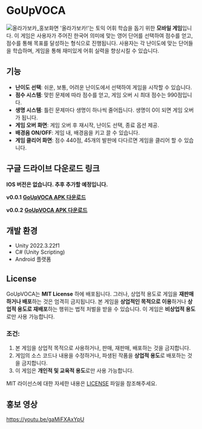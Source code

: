 # GoUpVOCA
![올라가보카_홍보화면](https://github.com/user-attachments/assets/c99a74fb-c2e3-4f9f-a8d1-3715021d6b44)
'올라가보카!'는 토익 어휘 학습을 돕기 위한 **모바일 게임**입니다. 
이 게임은 사용자가 주어진 한국어 의미에 맞는 영어 단어를 선택하여 점수를 얻고, 점수를 통해 목표를 달성하는 형식으로 진행됩니다. 
사용자는 각 난이도에 맞는 단어들을 학습하며, 게임을 통해 재미있게 어휘 실력을 향상시킬 수 있습니다.

## 기능

- **난이도 선택**: 쉬운, 보통, 어려운 난이도에서 선택하여 게임을 시작할 수 있습니다.
- **점수 시스템**: 맞힌 문제에 따라 점수를 얻고, 게임 오버 시 최대 점수는 990점입니다.
- **생명 시스템**: 틀린 문제마다 생명이 하나씩 줄어듭니다. 생명이 0이 되면 게임 오버가 됩니다.
- **게임 오버 화면**: 게임 오버 후 재시작, 난이도 선택, 종료 옵션 제공.
- **배경음 ON/OFF**: 게임 내, 배경음을 키고 끌 수 있습니다.
- **게임 클리어 화면**: 점수 440점, 45개의 발판에 다다르면 게임을 클리어 할 수 있습니다. 

## 구글 드라이브 다운로드 링크
**IOS 버전은 없습니다. 추후 추가할 예정입니다.**

**v0.0.1**
[**GoUpVOCA APK 다운로드**](https://drive.google.com/file/d/1-A92UmeLVKlWrVJVJK1kfV1TsD7O-3uu/view?usp=sharing)

**v0.0.2**
[**GoUpVOCA APK 다운로드**]()

## 개발 환경

- Unity 2022.3.22f1
- C# (Unity Scripting)
- Android 플랫폼

## License

GoUpVOCA는 **MIT License** 하에 배포됩니다. 그러나, 상업적 용도로 게임을 **재판매하거나 배포**하는 것은 엄격히 금지됩니다. 
본 게임을 **상업적인 목적으로 이용**하거나 **상업적 용도로 재배포**하는 행위는 법적 처벌을 받을 수 있습니다. 이 게임은 **비상업적 용도**로만 사용 가능합니다.

### 조건:
1. 본 게임을 상업적 목적으로 사용하거나, 판매, 재판매, 배포하는 것을 금지합니다.
2. 게임의 소스 코드나 내용을 수정하거나, 파생된 작품을 **상업적 용도**로 배포하는 것을 금지합니다.
3. 이 게임은 **개인적 및 교육적 용도**로만 사용 가능합니다.

MIT 라이선스에 대한 자세한 내용은 [LICENSE](LICENSE) 파일을 참조해주세요.

## 홍보 영상
https://youtu.be/gaMiFXAxYpU
